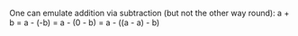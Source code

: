 One can emulate addition via subtraction (but not the other way round):  a + b = a - (-b) = a - (0 - b) = a - ((a - a) - b)

